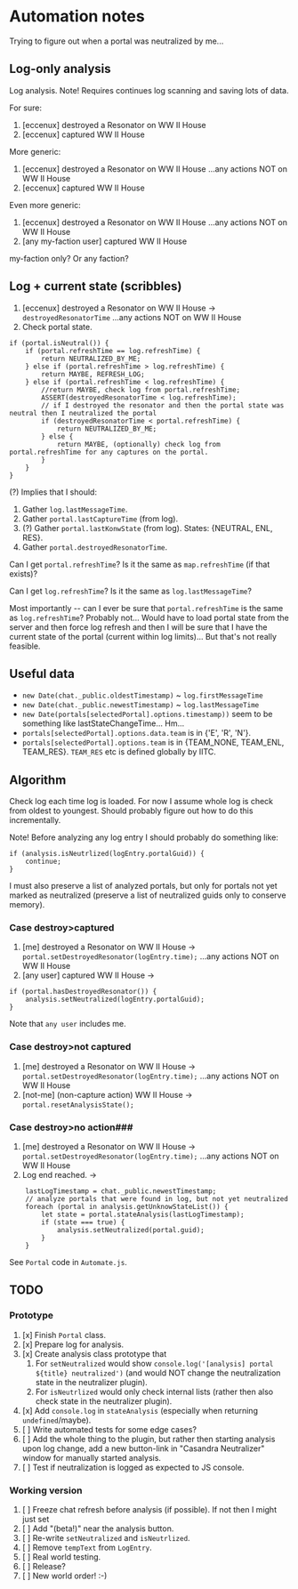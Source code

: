 Automation notes
================

Trying to figure out when a portal was neutralized by me...

Log-only analysis
-----------------

Log analysis. Note! Requires continues log scanning and saving lots of data.  

For sure:
1. [eccenux]	destroyed a Resonator on WW II House
2. [eccenux]	captured WW II House

More generic:
1. [eccenux]	destroyed a Resonator on WW II House
...any actions NOT on WW II House
2. [eccenux]	captured WW II House

Even more generic:
1. [eccenux]	destroyed a Resonator on WW II House
...any actions NOT on WW II House
2. [any my-faction user]	captured WW II House

my-faction only? Or any faction?

Log + current state (scribbles)
-------------------

1. [eccenux]	destroyed a Resonator on WW II House -> `destroyedResonatorTime`
...any actions NOT on WW II House
2. Check portal state.

```
if (portal.isNeutral()) {
	if (portal.refreshTime == log.refreshTime) {
		return NEUTRALIZED_BY_ME;
	} else if (portal.refreshTime > log.refreshTime) {
		return MAYBE, REFRESH_LOG;
	} else if (portal.refreshTime < log.refreshTime) {
		//return MAYBE, check log from portal.refreshTime;
		ASSERT(destroyedResonatorTime < log.refreshTime);
		// if I destroyed the resonator and then the portal state was neutral then I neutralized the portal
		if (destroyedResonatorTime < portal.refreshTime) {
			return NEUTRALIZED_BY_ME;
		} else {
			return MAYBE, (optionally) check log from portal.refreshTime for any captures on the portal.
		}
	}
}
```

(?) Implies that I should:
1. Gather `log.lastMessageTime`.
2. Gather `portal.lastCaptureTime` (from log).
3. (?) Gather `portal.lastKonwState` (from log). States: {NEUTRAL, ENL, RES}.
4. Gather `portal.destroyedResonatorTime`.


Can I get `portal.refreshTime`? Is it the same as `map.refreshTime` (if that exists)?

Can I get `log.refreshTime`? Is it the same as `log.lastMessageTime`?

Most importantly -- can I ever be sure that `portal.refreshTime` is the same as `log.refreshTime`? Probably not... Would have to load portal state from the server and then force log refresh and then I will be sure that I have the current state of the portal (current within log limits)... But that's not really feasible.

Useful data
-----------

* `new Date(chat._public.oldestTimestamp)` ~ `log.firstMessageTime`
* `new Date(chat._public.newestTimestamp)` ~ `log.lastMessageTime`
* `new Date(portals[selectedPortal].options.timestamp))` seem to be something like lastStateChangeTime... Hm...
* `portals[selectedPortal].options.data.team` is in {'E', 'R', 'N'}.
* `portals[selectedPortal].options.team` is in {TEAM_NONE, TEAM_ENL, TEAM_RES}. `TEAM_RES` etc is defined globally by IITC.

Algorithm
---------

Check log each time log is loaded. For now I assume whole log is check from oldest to youngest. Should probably figure out how to do this incrementally.

Note! Before analyzing any log entry I should probably do something like:
```
if (analysis.isNeutrlized(logEntry.portalGuid)) {
	continue;
}
```
I must also preserve a list of analyzed portals, but only for portals not yet marked as neutralized (preserve a list of neutralized guids only to conserve memory).

### Case destroy>captured ###
1. [me]	destroyed a Resonator on WW II House -> `portal.setDestroyedResonator(logEntry.time);`
...any actions NOT on WW II House
2. [any user]	captured WW II House  ->
```
if (portal.hasDestroyedResonator()) {
	analysis.setNeutralized(logEntry.portalGuid);
}
```

Note that `any user` includes me.

### Case destroy>not captured ###
1. [me]	destroyed a Resonator on WW II House -> `portal.setDestroyedResonator(logEntry.time);`
...any actions NOT on WW II House
2. [not-me]	(non-capture action) WW II House  -> `portal.resetAnalysisState();`

### Case destroy>no action###
1. [me]	destroyed a Resonator on WW II House -> `portal.setDestroyedResonator(logEntry.time);`
...any actions NOT on WW II House
2. Log end reached. ->
```
	lastLogTimestamp = chat._public.newestTimestamp;
	// analyze portals that were found in log, but not yet neutralized
	foreach (portal in analysis.getUnknowStateList()) {
		let state = portal.stateAnalysis(lastLogTimestamp);
		if (state === true) {
			analysis.setNeutralized(portal.guid);
		}
	}
```

See `Portal` code in `Automate.js`.

TODO
----

### Prototype ###

1. [x] Finish `Portal` class.
2. [x] Prepare log for analysis.
2. [x] Create analysis class prototype that
	1. For `setNeutralized` would show `console.log('[analysis] portal ${title} neutralized')` (and would NOT change the neutralization state in the neutralizer plugin).
	2. For `isNeutrlized` would only check internal lists (rather then also check state in the neutralizer plugin). 
3. [x] Add `console.log` in `stateAnalysis` (especially when returning `undefined`/maybe).
4. [ ] Write automated tests for some edge cases? 
5. [ ] Add the whole thing to the plugin, but rather then starting analysis upon log change, add a new button-link in "Casandra Neutralizer" window for manually started analysis. 
6. [ ] Test if neutralization is logged as expected to JS console.

### Working version ###

1. [ ] Freeze chat refresh before analysis (if possible). If not then I might just set 
2. [ ] Add "(beta!)" near the analysis button.
3. [ ] Re-write `setNeutralized` and `isNeutrlized`.
4. [ ] Remove `tempText` from `LogEntry`.
10. [ ] Real world testing. 
50. [ ] Release?
100. [ ] New world order! :-)
